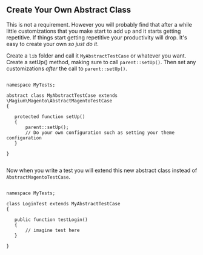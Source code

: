 
## Create Your Own Abstract Class

This is not a requirement.  However you will probably find that after a while little customizations that you make start to add up and it starts getting repetitive.  If things start getting repetitive your productivity will drop.  It's easy to create your own *so just do it*.

 Create a `lib` folder and call it `MyAbstractTestCase` or whatever you want.  Create a setUp() method, making sure to call `parent::setUp()`.  Then set any customizations *after* the call to `parent::setUp()`.

 ```

 namespace MyTests;

 abstract class MyAbstractTestCase extends \Magium\Magento\AbstractMagentoTestCase
 {

    protected function setUp()
    {
        parent::setUp();
        // Do your own configuration such as setting your theme configuration
    }

 }


 ```

 Now when you write a test you will extend this new abstract class instead of `AbstractMagentoTestCase`.

 ```

 namespace MyTests;

 class LoginTest extends MyAbstractTestCase
 {

    public function testLogin()
    {
        // imagine test here
    }

 }

 ```